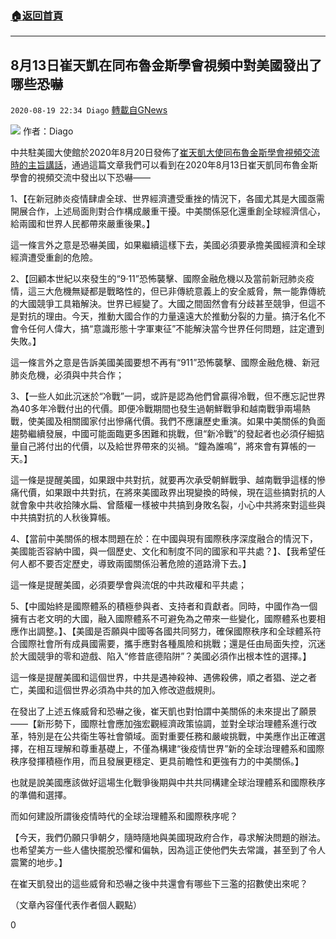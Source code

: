 ###  [:house:返回首頁](https://github.com/ourhimalayas/txt)
---

## 8月13日崔天凱在同布魯金斯學會視頻中對美國發出了哪些恐嚇
`2020-08-19 22:34 Diago` [轉載自GNews](https://gnews.org/zh-hant/303479/)

![](https://s3.amazonaws.com/gnews-media-offload/wp-content/uploads/2020/08/19223208/%E5%B0%81%E9%9D%A2-65.jpg)
作者：Diago

中共駐美國大使館於2020年8月20日發佈了[崔天凱大使同布魯金斯學會視頻交流時的主旨講話](http://www.china-embassy.org/chn/zmgx/t1807574.htm)，通過這篇文章我們可以看到在2020年8月13日崔天凱同布魯金斯學會的視頻交流中發出以下恐嚇——

1、【在新冠肺炎疫情肆虐全球、世界經濟遭受重挫的情況下，各國尤其是大國亟需開展合作，上述局面則對合作構成嚴重干擾。中美關係惡化還重創全球經濟信心，給兩國和世界人民都帶來嚴重後果。】

這一條言外之意是恐嚇美國，如果繼續這樣下去，美國必須要承擔美國經濟和全球經濟遭受重創的危險。

2、【回顧本世紀以來發生的“9·11”恐怖襲擊、國際金融危機以及當前新冠肺炎疫情，這三大危機無疑都是戰略性的，但已非傳統意義上的安全威脅，無一能靠傳統的大國競爭工具箱解決。世界已經變了。大國之間固然會有分歧甚至競爭，但這不是對抗的理由。今天，推動大國合作的力量遠遠大於推動分裂的力量。搞汙名化不會令任何人偉大，搞“意識形態十字軍東征”不能解決當今世界任何問題，註定遭到失敗。】

這一條言外之意是告訴美國美國要想不再有“911”恐怖襲擊、國際金融危機、新冠肺炎危機，必須與中共合作；

3、【一些人如此沉迷於“冷戰”一詞，或許是認為他們曾贏得冷戰，但不應忘記世界為40多年冷戰付出的代價。即便冷戰期間也發生過朝鮮戰爭和越南戰爭兩場熱戰，使美國及相關國家付出慘痛代價。我們不應讓歷史重演。如果中美關係的負面趨勢繼續發展，中國可能面臨更多困難和挑戰，但“新冷戰”的發起者也必須仔細掂量自己將付出的代價，以及給世界帶來的災禍。“鐘為誰鳴”，將來會有算帳的一天。】

這一條是提醒美國，如果跟中共對抗，就要再次承受朝鮮戰爭、越南戰爭這樣的慘痛代價，如果跟中共對抗，在將來美國政界出現變換的時候，現在這些搞對抗的人就會象中共收拾陳水扁、曾蔭權一樣被中共搞到身敗名裂，小心中共將來對這些與中共搞對抗的人秋後算帳。

4、【當前中美關係的根本問題在於：在中國與現有國際秩序深度融合的情況下，美國能否容納中國，與一個歷史、文化和制度不同的國家和平共處？】、【我希望任何人都不要否定歷史，導致兩國關係沿著危險的道路滑下去。】

這一條是提醒美國，必須要學會與流氓的中共政權和平共處；

5、【中國始終是國際體系的積極參與者、支持者和貢獻者。同時，中國作為一個擁有古老文明的大國，融入國際體系不可避免為之帶來一些變化，國際體系也要相應作出調整。】、【美國是否願與中國等各國共同努力，確保國際秩序和全球體系符合國際社會所有成員國需要，攜手應對各種風險和挑戰；還是任由局面失控，沉迷於大國競爭的零和遊戲、陷入“修昔底德陷阱”？美國必須作出根本性的選擇。】

這一條是提醒美國和這個世界，中共是遇神殺神、遇佛殺佛，順之者猖、逆之者亡，美國和這個世界必須為中共的加入修改遊戲規則。

在發出了上述五條威脅和恐嚇之後，崔天凱也對怕謂中美關係的未來提出了願景——【新形勢下，國際社會應加強宏觀經濟政策協調，並對全球治理體系進行改革，特別是在公共衛生等社會領域。面對重要任務和嚴峻挑戰，中美應作出正確選擇，在相互理解和尊重基礎上，不僅為構建“後疫情世界”新的全球治理體系和國際秩序發揮積極作用，而且發展更穩定、更具前瞻性和更強有力的中美關係。】

也就是說美國應該做好這場生化戰爭後期與中共共同構建全球治理體系和國際秩序的準備和選擇。

而如何建設所謂後疫情時代的全球治理體系和國際秩序呢？

【今天，我們仍願只爭朝夕，隨時隨地與美國現政府合作，尋求解決問題的辦法。也希望美方一些人儘快擺脫恐懼和偏執，因為這正使他們失去常識，甚至到了令人震驚的地步。】

在崔天凱發出的這些威脅和恐嚇之後中共還會有哪些下三濫的招數使出來呢？

（文章內容僅代表作者個人觀點）

0
